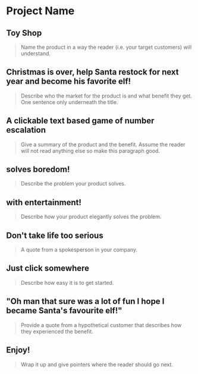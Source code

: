 # Project Name #

<!-- 
> This material was originally posted [here](http://www.quora.com/What-is-Amazons-approach-to-product-development-and-product-management). It is reproduced here for posterities sake.

There is an approach called "working backwards" that is widely used at Amazon. They work backwards from the customer, rather than starting with an idea for a product and trying to bolt customers onto it. While working backwards can be applied to any specific product decision, using this approach is especially important when developing new products or features.

For new initiatives a product manager typically starts by writing an internal press release announcing the finished product. The target audience for the press release is the new/updated product's customers, which can be retail customers or internal users of a tool or technology. Internal press releases are centered around the customer problem, how current solutions (internal or external) fail, and how the new product will blow away existing solutions.

If the benefits listed don't sound very interesting or exciting to customers, then perhaps they're not (and shouldn't be built). Instead, the product manager should keep iterating on the press release until they've come up with benefits that actually sound like benefits. Iterating on a press release is a lot less expensive than iterating on the product itself (and quicker!).

If the press release is more than a page and a half, it is probably too long. Keep it simple. 3-4 sentences for most paragraphs. Cut out the fat. Don't make it into a spec. You can accompany the press release with a FAQ that answers all of the other business or execution questions so the press release can stay focused on what the customer gets. My rule of thumb is that if the press release is hard to write, then the product is probably going to suck. Keep working at it until the outline for each paragraph flows. 

Oh, and I also like to write press-releases in what I call "Oprah-speak" for mainstream consumer products. Imagine you're sitting on Oprah's couch and have just explained the product to her, and then you listen as she explains it to her audience. That's "Oprah-speak", not "Geek-speak".

Once the project moves into development, the press release can be used as a touchstone; a guiding light. The product team can ask themselves, "Are we building what is in the press release?" If they find they're spending time building things that aren't in the press release (overbuilding), they need to ask themselves why. This keeps product development focused on achieving the customer benefits and not building extraneous stuff that takes longer to build, takes resources to maintain, and doesn't provide real customer benefit (at least not enough to warrant inclusion in the press release).
 -->
 
## Toy Shop ##
  > Name the product in a way the reader (i.e. your target customers) will understand.

## Christmas is over, help Santa restock for next year and become his favorite elf!  ##
  > Describe who the market for the product is and what benefit they get. One sentence only underneath the title.

## A clickable text based game of number escalation  ##
  > Give a summary of the product and the benefit. Assume the reader will not read anything else so make this paragraph good.

## solves boredom! ##
  > Describe the problem your product solves.

## with entertainment! ##
  > Describe how your product elegantly solves the problem.

## Don't take life too serious ##
  > A quote from a spokesperson in your company.

## Just click somewhere ##
  > Describe how easy it is to get started.

## "Oh man that sure was a lot of fun I hope I became Santa's favourite elf!" ##
  > Provide a quote from a hypothetical customer that describes how they experienced the benefit.

## Enjoy! ##
  > Wrap it up and give pointers where the reader should go next.
